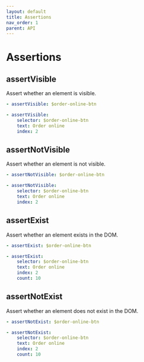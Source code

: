 ```yaml
---
layout: default
title: Assertions
nav_order: 1
parent: API
---
```


# Assertions

## assertVisible
Assert whether an element is visible.
```yaml
- assertVisible: $order-online-btn
```
```yaml
- assertVisible:
    selector: $order-online-btn
    text: Order online
    index: 2
```
## assertNotVisible
Assert whether an element is not visible.

```yaml
- assertNotVisible: $order-online-btn
```
```yaml
- assertNotVisible:
    selector: $order-online-btn
    text: Order online
    index: 2
```
## assertExist
Assert whether an element exists in the DOM.

```yaml
- assertExist: $order-online-btn
```

```yaml
- assertExist:
    selector: $order-online-btn
    text: Order online
    index: 2
    count: 10
```

## assertNotExist
Assert whether an element does not exist in the DOM.

```yaml
- assertNotExist: $order-online-btn
```
```yaml
- assertNotExist:
    selector: $order-online-btn
    text: Order online
    index: 2
    count: 10
```